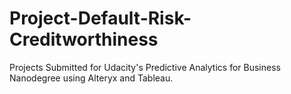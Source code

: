 # Project-Default-Risk-Creditworthiness
Projects Submitted for Udacity's Predictive Analytics for Business Nanodegree using Alteryx and Tableau.
